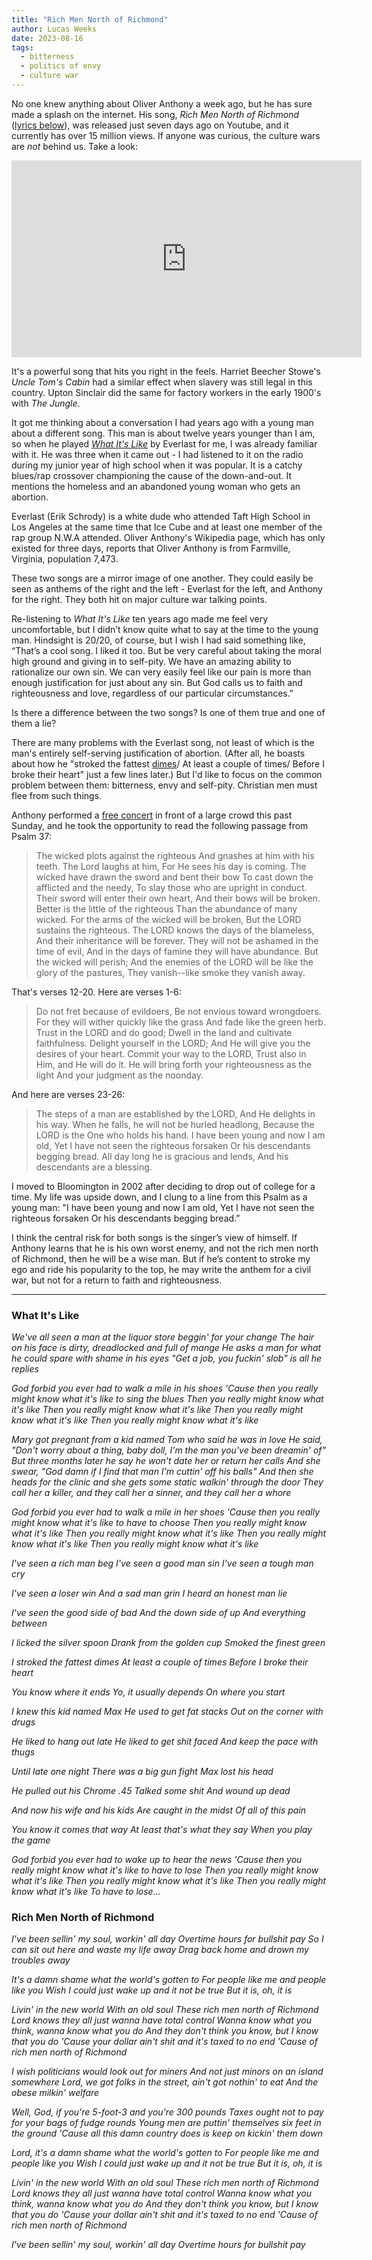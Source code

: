 ```yaml
---
title: "Rich Men North of Richmond"
author: Lucas Weeks
date: 2023-08-16
tags:
  - bitterness
  - politics of envy
  - culture war
---
```


No one knew anything about Oliver Anthony a week ago, but he has sure made a splash on the internet. His song, *Rich Men North of Richmond* ([lyrics below](#rich-men-north-of-richmond)), was released just seven days ago on Youtube, and it currently has over 15 million views. If anyone was curious, the culture wars are *not* behind us. Take a look:

<iframe width="560" height="315" src="https://www.youtube.com/embed/sqSA-SY5Hro" title="YouTube video player" frameborder="0" allow="accelerometer; autoplay; clipboard-write; encrypted-media; gyroscope; picture-in-picture; web-share" allowfullscreen></iframe>

It's a powerful song that hits you right in the feels. Harriet Beecher Stowe's *Uncle Tom's Cabin* had a similar effect when slavery was still legal in this country. Upton Sinclair did the same for factory workers in the early 1900's with *The Jungle*.

It got me thinking about a conversation I had years ago with a young man about a different song. This man is about twelve years younger than I am, so when he played *[What It's Like](#what-its-like)* by Everlast for me, I was already familiar with it. He was three when it came out - I had listened to it on the radio during my junior year of high school when it was popular. It is a catchy blues/rap crossover championing the cause of the down-and-out. It mentions the homeless and an abandoned young woman who gets an abortion.

Everlast (Erik Schrody) is a white dude who attended Taft High School in Los Angeles at the same time that Ice Cube and at least one member of the rap group N.W.A attended. Oliver Anthony's Wikipedia page, which has only existed for three days, reports that Oliver Anthony is from Farmville, Virginia, population 7,473.

These two songs are a mirror image of one another. They could easily be seen as anthems of the right and the left - Everlast for the left, and Anthony for the right. They both hit on major culture war talking points.

Re-listening to *What It's Like* ten years ago made me feel very uncomfortable, but I didn’t know quite what to say at the time to the young man. Hindsight is 20/20, of course, but I wish I had said something like, “That’s a cool song. I liked it too. But be very careful about taking the moral high ground and giving in to self-pity. We have an amazing ability to rationalize our own sin. We can very easily feel like our pain is more than enough justification for just about any sin. But God calls us to faith and righteousness and love, regardless of our particular circumstances."

Is there a difference between the two songs? Is one of them true and one of them a lie?

There are many problems with the Everlast song, not least of which is the man's entirely self-serving justification of abortion. (After all, he boasts about how he "stroked the fattest [dimes](https://www.urbandictionary.com/define.php?term=dime)/ At least a couple of times/ Before I broke their heart" just a few lines later.) But I'd like to focus on the common problem between them: bitterness, envy and self-pity. Christian men must flee from such things.

Anthony performed a [free concert](https://youtube.com/shorts/s3980umKuvY?feature=share) in front of a large crowd this past Sunday, and he took the opportunity to read the following passage from Psalm 37:

> The wicked plots against the righteous
> And gnashes at him with his teeth.
> The Lord laughs at him,
> For He sees his day is coming.
> The wicked have drawn the sword and bent their bow
> To cast down the afflicted and the needy,
> To slay those who are upright in conduct.
> Their sword will enter their own heart,
> And their bows will be broken.
> Better is the little of the righteous
> Than the abundance of many wicked.
> For the arms of the wicked will be broken,
> But the LORD sustains the righteous.
> The LORD knows the days of the blameless,
> And their inheritance will be forever.
> They will not be ashamed in the time of evil,
> And in the days of famine they will have abundance.
> But the wicked will perish;
> And the enemies of the LORD will be like the glory of the pastures,
> They vanish--like smoke they vanish away.

That's verses 12-20. Here are verses 1-6:

> Do not fret because of evildoers,
> Be not envious toward wrongdoers.
> For they will wither quickly like the grass
> And fade like the green herb.
> Trust in the LORD and do good;
> Dwell in the land and cultivate faithfulness.
> Delight yourself in the LORD;
> And He will give you the desires of your heart.
> Commit your way to the LORD,
> Trust also in Him, and He will do it.
> He will bring forth your righteousness as the light
> And your judgment as the noonday.

And here are verses 23-26:

> The steps of a man are established by the LORD,
> And He delights in his way.
> When he falls, he will not be hurled headlong,
> Because the LORD is the One who holds his hand.
> I have been young and now I am old,
> Yet I have not seen the righteous forsaken
> Or his descendants begging bread.
> All day long he is gracious and lends,
> And his descendants are a blessing.

I moved to Bloomington in 2002 after deciding to drop out of college for a time. My life was upside down, and I clung to a line from this Psalm as a young man: "I have been young and now I am old, Yet I have not seen the righteous forsaken Or his descendants begging bread.”

I think the central risk for both songs is the singer’s view of himself. If Anthony learns that he is his own worst enemy, and not the rich men north of Richmond, then he will be a wise man. But if he’s content to stroke my ego and ride his popularity to the top, he may write the anthem for a civil war, but not for a return to faith and righteousness.

---------------

### <a name="what-its-like"></a>What It's Like

*We've all seen a man at the liquor store beggin' for your change*
*The hair on his face is dirty, dreadlocked and full of mange*
*He asks a man for what he could spare with shame in his eyes*
*"Get a job, you fuckin' slob" is all he replies*

*God forbid you ever had to walk a mile in his shoes*
*'Cause then you really might know what it's like to sing the blues*
*Then you really might know what it's like*
*Then you really might know what it's like*
*Then you really might know what it's like*
*Then you really might know what it's like*

*Mary got pregnant from a kid named Tom who said he was in love*
*He said, "Don't worry about a thing, baby doll, I'm the man you've been dreamin' of"*
*But three months later he say he won't date her or return her calls*
*And she swear, "God damn if I find that man I'm cuttin' off his balls"*
*And then she heads for the clinic and she gets some static walkin' through the door*
*They call her a killer, and they call her a sinner, and they call her a whore*

*God forbid you ever had to walk a mile in her shoes*
*'Cause then you really might know what it's like to have to choose*
*Then you really might know what it's like*
*Then you really might know what it's like*
*Then you really might know what it's like*
*Then you really might know what it's like*

*I've seen a rich man beg*
*I've seen a good man sin*
*I've seen a tough man cry*

*I've seen a loser win*
*And a sad man grin*
*I heard an honest man lie*

*I've seen the good side of bad*
*And the down side of up*
*And everything between*

*I licked the silver spoon*
*Drank from the golden cup*
*Smoked the finest green*

*I stroked the fattest dimes*
*At least a couple of times*
*Before I broke their heart*

*You know where it ends*
*Yo, it usually depends*
*On where you start*

*I knew this kid named Max*
*He used to get fat stacks*
*Out on the corner with drugs*

*He liked to hang out late*
*He liked to get shit faced*
*And keep the pace with thugs*

*Until late one night*
*There was a big gun fight*
*Max lost his head*

*He pulled out his Chrome .45*
*Talked some shit*
*And wound up dead*

*And now his wife and his kids*
*Are caught in the midst*
*Of all of this pain*

*You know it comes that way*
*At least that's what they say*
*When you play the game*

*God forbid you ever had to wake up to hear the news*
*'Cause then you really might know what it's like to have to lose*
*Then you really might know what it's like*
*Then you really might know what it's like*
*Then you really might know what it's like*
*To have to lose…*

### <a name="rich-men-north-of-richmond"></a>Rich Men North of Richmond

*I've been sellin' my soul, workin' all day*
*Overtime hours for bullshit pay*
*So I can sit out here and waste my life away*
*Drag back home and drown my troubles away*

*It's a damn shame what the world's gotten to*
*For people like me and people like you*
*Wish I could just wake up and it not be true*
*But it is, oh, it is*

*Livin' in the new world*
*With an old soul*
*These rich men north of Richmond*
*Lord knows they all just wanna have total control*
*Wanna know what you think, wanna know what you do*
*And they don't think you know, but I know that you do*
*'Cause your dollar ain't shit and it's taxed to no end*
*'Cause of rich men north of Richmond*

*I wish politicians would look out for miners*
*And not just minors on an island somewhere*
*Lord, we got folks in the street, ain't got nothin' to eat*
*And the obese milkin' welfare*

*Well, God, if you're 5-foot-3 and you're 300 pounds*
*Taxes ought not to pay for your bags of fudge rounds*
*Young men are puttin' themselves six feet in the ground*
*'Cause all this damn country does is keep on kickin' them down*

*Lord, it's a damn shame what the world's gotten to*
*For people like me and people like you*
*Wish I could just wake up and it not be true*
*But it is, oh, it is*

*Livin' in the new world*
*With an old soul*
*These rich men north of Richmond*
*Lord knows they all just wanna have total control*
*Wanna know what you think, wanna know what you do*
*And they don't think you know, but I know that you do*
*'Cause your dollar ain't shit and it's taxed to no end*
*'Cause of rich men north of Richmond*

*I've been sellin' my soul, workin' all day*
*Overtime hours for bullshit pay*